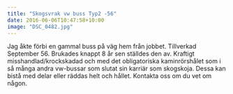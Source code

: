 ```yaml
---
title: "Skogsvrak vw buss Typ2 -56"
date: 2016-06-06T10:47:58+10:00 
image: "DSC_0482.jpg"
---
```


Jag åkte förbi en gammal buss på väg hem från jobbet. Tillverkad September 56. Brukades knappt 8 år sen ställdes den av. Kraftigt misshandlad/krockskadad och med det obligatoriska kaminrörshålet som i så många andra vw-bussar som slutat sin karriär som skogskoja. Dessa kan bistå med delar eller räddas helt och hållet. Kontakta oss om du vet om någon.
